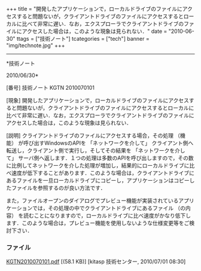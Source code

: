 ﻿+++
title = "開発したアプリケーションで，ローカルドライブのファイルにアクセスすると問題ないが，クライアントドライブのファイルにアクセスするとローカルに比べて非常に遅い．なお，エクスプローラでクライアントドライブのファイルにアクセスした場合は，このような現象は見られない．"
date = "2010-06-30"
ttags = ["技術ノート"]
tcategories = ["tech"]
banner = "img/technote.jpg"
+++

-----------------------------------------------------------------------------------------------------------------------------

*技術ノート

2010/06/30*


[番号]
技術ノート KGTN 2010070101

[現象]
開発したアプリケーションで，ローカルドライブのファイルにアクセスすると問題ないが，クライアントドライブのファイルにアクセスするとローカルに比べて非常に遅い．なお，エクスプローラでクライアントドライブのファイルにアクセスした場合は，このような現象は見られない．

[説明]
クライアントドライブのファイルにアクセスする場合，その処理 （機能）
が呼び出すWindowsのAPIを 「ネットワークを介して」
クライアント側へ転送し，クライアント側で実行し，そしてその結果を
「ネットワークを介して」
サーバ側へ返します．１つの処理は多数のAPIを呼び出しますので，その数に比例してネットワークを介した処理が増加し，結果的にローカルドライブに比べ速度が低下することがあります．このような場合は，クライアントドライブにあるファイルを一旦ローカルドライブにコピーし，アプリケーションはコピーしたファイルを参照するのが良い方法です．

また，ファイルオープンのダイアログでプレビュー機能が実装されているアプリケーションでは，その処理の中でクライアントドライブにあるファイル
（の内容）
を読むことになりますので，ローカルドライブに比べ速度がかなり低下します．このような場合は，プレビュー機能を使用しないような仕様変更等をご検討下さい．


### ファイル

 
 


[KGTN2010070101.pdf](http://techreport.kitasp.net/attachments/download/217/KGTN2010070101.pdf)
 [(58.1 KB)] [kitasp 技術センター, 2010/07/01
08:30]


 


 

